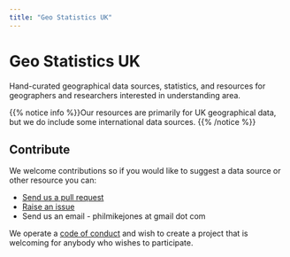 ```yaml
---
title: "Geo Statistics UK"
---
```


# Geo Statistics UK

Hand-curated geographical data sources, statistics, and resources for geographers and researchers interested in understanding area.

{{% notice info %}}Our resources are primarily for UK geographical data, but we do include some international data sources.
{{% /notice %}}


## Contribute

We welcome contributions so if you would like to suggest a data source or other resource you can:

- [Send us a pull request](https://github.com/philmikejones/geostat_uk/pulls)
- [Raise an issue](https://github.com/philmikejones/geostat_uk/issues)
- Send us an email - philmikejones at gmail dot com

We operate a [code of conduct](https://github.com/philmikejones/geostat_uk/blob/master/CODE_OF_CONDUCT.md) and wish to create a project that is welcoming for anybody who wishes to participate.
